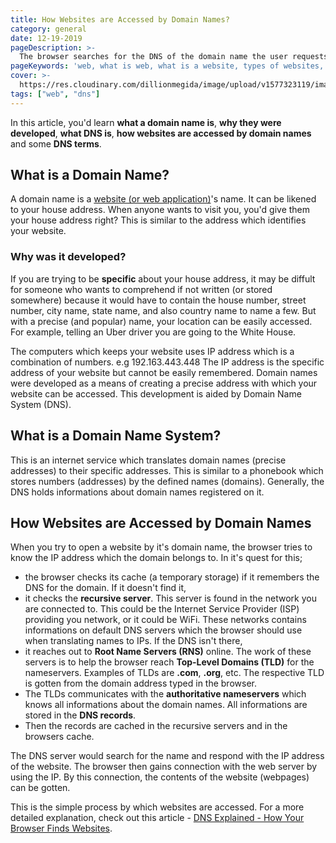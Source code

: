 ```yaml
---
title: How Websites are Accessed by Domain Names?
category: general
date: 12-19-2019
pageDescription: >-
  The browser searches for the DNS of the domain name the user requests. The DNS provides information such as the IP address to the browser thereby given the browser access to the contents of the website.
pageKeywords: 'web, what is web, what is a website, types of websites, static and dynamic, static and dynamic websites, introduction to the web, www'
cover: >-
  https://res.cloudinary.com/dillionmegida/image/upload/v1577323119/images/thewebfor5/access-websites_nmvsgp.jpg
tags: ["web", "dns"]
---
```


In this article, you'd learn **what a domain name is**, **why they were developed**, **what DNS is**, **how websites are accessed by domain names** and some **DNS terms**.

## What is a Domain Name?
A domain name is a [website (or web application)]()'s name. It can be likened to your house address. When anyone wants to visit you, you'd give them your house address right? This is similar to the address which identifies your website.

### Why was it developed?
If you are trying to be **specific** about your house address, it may be diffult for someone who wants to comprehend if not written (or stored somewhere) because it would have to contain the house number, street number, city name, state name, and also country name to name a few. But with a precise (and popular) name, your location can be easily accessed. For example, telling an Uber driver you are going to the White House.

The computers which keeps your website uses IP address which is a combination of numbers. e.g 192.163.443.448 The IP address is the specific address of your website but cannot be easily remembered. Domain names were developed as a means of creating a precise address with which your website can be accessed. This development is aided by Domain Name System (DNS).


## What is a Domain Name System?
This is an internet service which translates domain names (precise addresses) to their specific addresses. This is similar to a phonebook which stores numbers (addresses) by the defined names (domains). Generally, the DNS holds informations about domain names registered on it.

## How Websites are Accessed by Domain Names
When you try to open a website by it's domain name, the browser tries to know the IP address which the domain belongs to. In it's quest for this;
- the browser checks its cache (a temporary storage) if it remembers the DNS for the domain. If it doesn't find it,
- it checks the **recursive server**. This server is found in the network you are connected to. This could be the Internet Service Provider (ISP) providing you network, or it could be WiFi. These networks contains informations on default DNS servers which the browser should use when translating names to IPs. If the DNS isn't there,
- it reaches out to **Root Name Servers (RNS)** online. The work of these servers is to help the browser reach **Top-Level Domains (TLD)** for the nameservers. Examples of TLDs are **.com**, **.org**, etc. The respective TLD is gotten from the domain address typed in the browser.
- The TLDs communicates with the **authoritative nameservers** which knows all informations about the domain names. All informations are stored in the **DNS records**.
- Then the records are cached in the recursive servers and in the browsers cache.

The DNS server would search for the name and respond with the IP address of the website. The browser then gains connection with the web server by using the IP. By this connection, the contents of the website (webpages) can be gotten.

This is the simple process by which websites are accessed. For a more detailed explanation, check out this article - [DNS Explained - How Your Browser Finds Websites](https://scotch.io/tutorials/dns-explained-how-your-browser-finds-websites/amp).